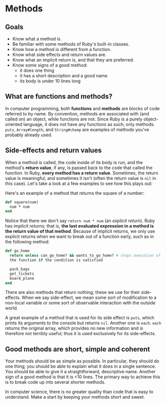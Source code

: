 # Methods

## Goals
- Know what a method is.
- Be familiar with some methods of Ruby's built-in classes.
- Know how a method is different from a function.
- Know what side effects and return values are.
- Know what an implicit return is, and that they are preferred.
- Know some signs of a good method:
  - it does one thing
  - it has a short description and a good name
  - its body is under 10 lines long

## What are functions and methods?
In computer programming, both **functions** and **methods** are blocks
of code referred to by name. By convention, methods are associated with
(and called on) an object, while functions are not. Since Ruby is a
purely object-oriented language, it does not have any functions as such;
only methods. `puts`, `Array#length`, and `String#chomp` are examples of
methods you've probably already used.

## Side-effects and return values

When a method is called, the code inside of its body is run, and the
method's **return value**, if any, is passed back to the code that
called the function. In Ruby, **every method has a return value**. Sometimes, the return
value is meaningful, and sometimes it isn't (often the return value is
`nil` in this case). Let's take a look at a few examples to see how
this plays out:

Here's an example of a method that returns the square of a
number:

```ruby
def square(num)
  num * num
end
```

Notice that there we don't say `return num * num` (an *explicit
return*). Ruby has *implicit returns*; that is, **the last evaluated
expression in a method is the return value of that method**. Because of
implicit returns, we only use explicit returns when we want to break out
of a function early, such as in the following method:

```ruby
def go_home
  return unless can_go_home? && wants_to_go_home? # stops execution of
  the function if the condition is satisfied

  pack_bags
  get_tickets
  board_plane
end
```

There are also methods that return nothing; these we use for their
side-effects. When we say side-effect, we mean some sort of
modification to a non-local variable or some sort of observable
interaction with the outside world.

A great example of a method that is used for its side effect is `puts`,
which prints its arguments to the console but returns `nil`. Another one
is `each`. `each` returns the original array, which provides no new
information and is therefore not terribly useful; thus it is used
exclusively for its side-effects.

## Good methods are short, simple and coherent

Your methods should be as simple as possible. In particular, they
should do one thing; you should be able to explain what it does in a
single sentence. You should be able to give it a straightforward,
descriptive name. Another sign of a good method is that it is <10 lines.
The primary way to achieve this is to break code up into several shorter
methods.

In computer science, there is no greater quality than code that is
easy to understand. Make a start by keeping your methods short and
sweet.
